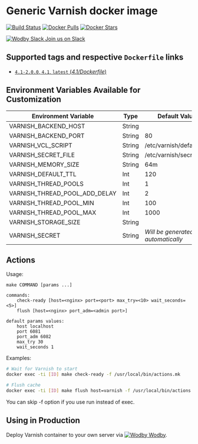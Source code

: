 # Generic Varnish docker image

[![Build Status](https://travis-ci.org/wodby/varnish.svg?branch=master)](https://travis-ci.org/wodby/varnish)
[![Docker Pulls](https://img.shields.io/docker/pulls/wodby/varnish.svg)](https://hub.docker.com/r/wodby/varnish)
[![Docker Stars](https://img.shields.io/docker/stars/wodby/varnish.svg)](https://hub.docker.com/r/wodby/varnish)

[![Wodby Slack](https://www.google.com/s2/favicons?domain=www.slack.com) Join us on Slack](https://slack.wodby.com/)

## Supported tags and respective `Dockerfile` links

- [`4.1-2.0.0`, `4.1`, `latest` (*4.1/Dockerfile*)](https://github.com/wodby/varnish/tree/master/4.1/Dockerfile)

## Environment Variables Available for Customization

| Environment Variable | Type | Default Value | Required | Description |
| -------------------- | -----| ------------- | -------- | ----------- |
| VARNISH_BACKEND_HOST          | String |                          | ✓ | |
| VARNISH_BACKEND_PORT          | String | 80                       |   | |
| VARNISH_VCL_SCRIPT            | String | /etc/varnish/default.vcl |   | | 
| VARNISH_SECRET_FILE           | String | /etc/varnish/secret      |   | |
| VARNISH_MEMORY_SIZE           | String | 64m                      |   | |
| VARNISH_DEFAULT_TTL           | Int    | 120                      |   | |
| VARNISH_THREAD_POOLS          | Int    | 1                        |   | |
| VARNISH_THREAD_POOL_ADD_DELAY | Int    | 2                        |   | |
| VARNISH_THREAD_POOL_MIN       | Int    | 100                      |   | |
| VARNISH_THREAD_POOL_MAX       | Int    | 1000                     |   | |
| VARNISH_STORAGE_SIZE          | String |                          |   | |
| VARNISH_SECRET                | String | _Will be generated automatically_ |   | | 

## Actions

Usage:
```
make COMMAND [params ...]

commands:
    check-ready [host=<nginx> port=<port> max_try=<10> wait_seconds=<5>]
    flush [host=<nginx> port_adm=<admin port>]
 
default params values:
    host localhost
    port 6081
    port_adm 6082
    max_try 30
    wait_seconds 1
```

Examples:

```bash
# Wait for Varnish to start
docker exec -ti [ID] make check-ready -f /usr/local/bin/actions.mk

# Flush cache
docker exec -ti [ID] make flush host=varnish -f /usr/local/bin/actions.mk
```

You can skip -f option if you use run instead of exec.

## Using in Production

Deploy Varnish container to your own server via [![Wodby](https://www.google.com/s2/favicons?domain=wodby.com) Wodby](https://wodby.com).
